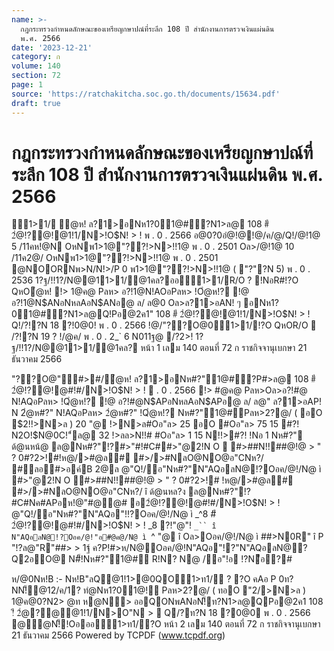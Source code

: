 ```yaml
---
name: >-
  กฎกระทรวงกำหนดลักษณะของเหรียญกษาปณ์ที่ระลึก 108 ปี สำนักงานการตรวจเงินแผ่นดิน
  พ.ศ. 2566
date: '2023-12-21'
category: ก
volume: 140
section: 72
page: 1
source: 'https://ratchakitcha.soc.go.th/documents/15634.pdf'
draft: true
---
```


# กฎกระทรวงกำหนดลักษณะของเหรียญกษาปณ์ที่ระลึก 108 ปี สำนักงานการตรวจเงินแผ่นดิน พ.ศ. 2566

1>1/ ํ@ห! ล?1>อNห1?01@#์?N1>ล@ 108 #ี 2ํ@!?@!@1!1/N>!O$N! > ! พ . 0 . 2566 อ@0?0อํ@!@!@/ค/@/Q!/@!1@ 5 /11คห!@N OหNพ1>1@"??!>N>!!1@ พ . 0 . 2501 Oล>/@!1@ 10 /11ค2@/ OหNพ1>1@"??!>N>!!1@ พ . 0 . 2501 @NOORNพ>N/N!>/P 0 พ1>1@"??!>N>!!1@ ( "?"?N 5) พ . 0 . 2536 1?ฐ/!!1?/N@@11>1/@1คล?ออ1>1/R/O ? !NอR#!?O QหOํ@ห! !> 1@ค@ Pลห> อ?!1@N!AOอPลห> !Oํ@ห!? !@ อ?!1@N$ANอNหลAอN$ANอ@ ล/ ล@0 Oล>ล?1>อAN! ๆ อNห1?01@#์?N1>ล@Q!Pอ@2ค1" 108 #ี 2ํ@!?@!@1!1/N>!O$N! > ! Q!/?!?N 18 ?!0@0! พ . 0 . 2566 !@/"??O@01>1/!?O QหOR/O  /?!?N 19 ? !/@ค/ พ . 0 . 2_` 6 N011ฐ@ /?2>! 1?ฐ/!!1?/N@@11>1/@1คล? หน้า 1 เลม 140 ตอนที่ 72 ก ราชกิจจานุเบกษา 21 ธันวาคม 2566

"??O@"#>#/ํ@ห! ล?1>อNห#?"1@#์?P#>ล@ 108 #ี 2ํ@!?@!@#!#/N>!O$N! > !  . 0 . 2566 !> #@ค@ Pลห>Oล>อ?!#@ N!AQอPลห> !Qํ@ห!? !@ อ?!#@N$APอNหลAอN$APอ@ ล/ ล@" ล?1>อAP! N 2ํ@ห#?" N!AQอPลห> 2ํ@ห#?" !Qํ@ห!? Nห#?"1@#์Pลห>2?@/ ( อO $2!!>N>ล ) 20 "@ !>N>ล#Oอ"ล> 25 อO #Oอ"ล> 75 15 #?! N2O!$N@0C!"์ล@ 32 !>ลล>N!!# #Oอ"ล> 1 15 N!!>#?! !Nอ 1 Nห#?" ด้@นหน้@ ล@Nห#?"!?#>"#!#C##>"@2!N O  #>##N!!##@!@ > " ? 0#?2>!#!ห@/>#@ล# #>/>#NลO@NO@อ"CNห?/ #ลอ#>อค์B 2@ล @"Q!/อ"Nห#?"N"AQอลN@!?Oอค/@!/N@ ì #>"@2!N O #>##N!!##@!@ > " ? 0#?2>!# !ห@/>#@ล# #>/>#NลO@NO@อ"CNห?/ î ด้@นหล?ง ล@Nห#?"!?#C#Nค#APอห!@"#@@# อ2ํ@!?@!@#!#/N>!O$N! > ! @"Q!/อ"Nห#?"N"AQอ"!!?Oอค/@!/N@ ì _^8 #ี 2ํ@!?@!@#!#/N>!O$N! > ! _8 ?!"@"! `_`` î N"AQอลN@!?Oอค/@!"อ#@ค@/N@ ì `^ "@ î Oล>Oอค/@!/N@ ì ##>N0R" î P "!?ล@"R"##> > 1ฐ์ ค?P!#>ห/N@Oอค/@!N"AQอ"!?"N"AQอลN@?Q2อO@ N#็!Nห#?"1@#์ R!N? N@ /อ"!อ !?Nือ?#

ห/@0Nห!B :- Nห!B"ลQ@1!1>@0QO1>ท1/ ? ?O คAอ P 0ท?NN!็@12/ค/1? ทํ@Nห1?01@!์ Pลห>2?@/ ( ทอO "2/>N>ล ) 1@ค@0?N2> @ท ห@N> ออQONพANอN!็ท?N1>ล@QPอ@2ค1 108 !ี 2ํ@?@@1!1/N>O"N >  Q/?ท?N 18 ?0@0 พ . 0 . 2566 @ํ@N!็!Oอออ1>ท1/?O หน้า 2 เลม 140 ตอนที่ 72 ก ราชกิจจานุเบกษา 21 ธันวาคม 2566 Powered by TCPDF (www.tcpdf.org)
